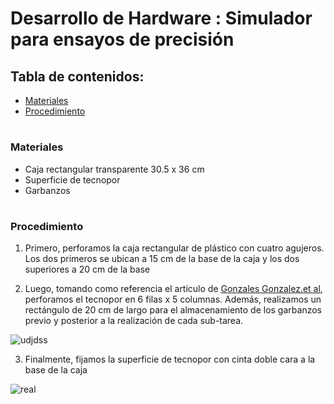 
# Desarrollo de Hardware : Simulador para ensayos de precisión

## Tabla de contenidos:
* [Materiales](https://github.com/EduMV/ISB-G3/blob/main/Hardware/README.md#materiales)
* [Procedimiento](https://github.com/EduMV/ISB-G3/blob/main/Hardware/README.md#procedimiento)


# 
### Materiales
* Caja rectangular transparente 30.5 x 36 cm
* Superficie de tecnopor
* Garbanzos 
#

### Procedimiento
1. Primero, perforamos la caja rectangular de plástico con cuatro agujeros. Los dos primeros se ubican a 15 cm de la base de la caja y los dos superiores a 20 cm de la base 

2. Luego, tomando como referencia el artículo de [Gonzales Gonzalez.et al](https://www-sciencedirect-com.ezproxybib.pucp.edu.pe/science/article/pii/S0169814115000499?via%3Dihub), perforamos el tecnopor en 6 filas x 5 columnas. Además, realizamos un rectángulo de 20 cm de largo para el almacenamiento de los garbanzos previo y posterior a la realización de cada sub-tarea.

![udjdss](https://github.com/EduMV/ISB-G3/assets/89672526/b3c70bd3-012d-4613-9a1d-b7648e04961f)



3. Finalmente, fijamos la superficie de tecnopor con cinta doble cara a la base de la caja



![real](https://github.com/EduMV/ISB-G3/assets/89672526/0b96e1ab-d1b7-4730-b747-24017029b243)



